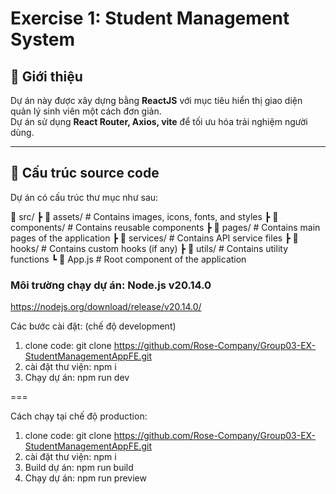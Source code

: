 # Exercise 1: Student Management System

## 📌 Giới thiệu

Dự án này được xây dựng bằng **ReactJS** với mục tiêu hiển thị giao diện quản lý sinh viên một cách đơn giản.  
Dự án sử dụng **React Router, Axios, vite** để tối ưu hóa trải nghiệm người dùng.

---

## 📂 Cấu trúc source code

Dự án có cấu trúc thư mục như sau:

📁 src/
┣ 📁 assets/ # Contains images, icons, fonts, and styles
┣ 📁 components/ # Contains reusable components
┣ 📁 pages/ # Contains main pages of the application
┣ 📁 services/ # Contains API service files
┣ 📁 hooks/ # Contains custom hooks (if any)
┣ 📁 utils/ # Contains utility functions
┗ 📄 App.js # Root component of the application

### Môi trường chạy dự án: Node.js v20.14.0

https://nodejs.org/download/release/v20.14.0/

Các bước cài đặt: (chế độ development)

1. clone code: git clone https://github.com/Rose-Company/Group03-EX-StudentManagementAppFE.git
2. cài đặt thư viện: npm i
3. Chạy dự án: npm run dev

===

Cách chạy tại chế độ production:

1. clone code: git clone https://github.com/Rose-Company/Group03-EX-StudentManagementAppFE.git
2. cài đặt thư viện: npm i
3. Build dự án: npm run build
4. Chạy dự án: npm run preview
